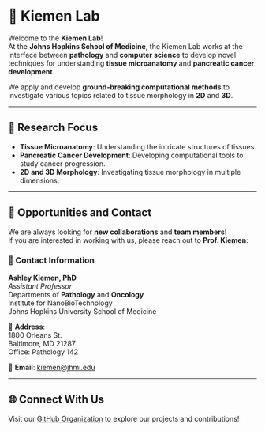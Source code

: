 # 🌟 Kiemen Lab

Welcome to the **Kiemen Lab**!  
At the **Johns Hopkins School of Medicine**, the Kiemen Lab works at the interface between **pathology** and **computer science** to develop novel techniques for understanding **tissue microanatomy** and **pancreatic cancer development**.  

We apply and develop **ground-breaking computational methods** to investigate various topics related to tissue morphology in **2D** and **3D**.

---

## 🔬 Research Focus
- **Tissue Microanatomy**: Understanding the intricate structures of tissues.
- **Pancreatic Cancer Development**: Developing computational tools to study cancer progression.
- **2D and 3D Morphology**: Investigating tissue morphology in multiple dimensions.

---

## 🤝 Opportunities and Contact

We are always looking for **new collaborations** and **team members**!  
If you are interested in working with us, please reach out to **Prof. Kiemen**:

### 📧 Contact Information
**Ashley Kiemen, PhD**  
*Assistant Professor*  
Departments of **Pathology** and **Oncology**  
Institute for NanoBioTechnology  
Johns Hopkins University School of Medicine  

📍 **Address**:  
1800 Orleans St.  
Baltimore, MD 21287  
Office: Pathology 142  

📧 **Email**: [kiemen@jhmi.edu](mailto:kiemen@jhmi.edu)

---

## 🌐 Connect With Us
Visit our [GitHub Organization](https://github.com/Kiemen-Lab) to explore our projects and contributions!
